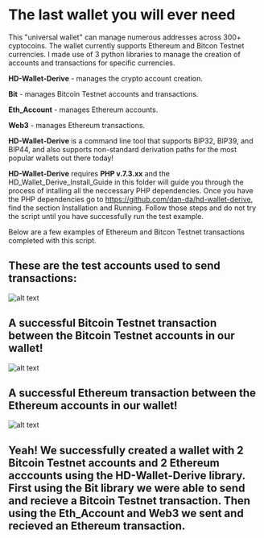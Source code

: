 # The last wallet you will ever need

This "universal wallet" can manage numerous addresses across 300+ cyptocoins. The wallet currently supports Ethereum and Bitcon Testnet currencies. I made use of 3 python libraries to manage the creation of accounts and transactions for specific currencies.

<strong>HD-Wallet-Derive</strong> - manages the crypto account creation. 


<strong>Bit</strong> - manages Bitcoin Testnet accounts and transactions.


<strong>Eth_Account</strong> - manages Ethereum accounts.


<strong>Web3</strong> - manages Ethereum transactions.


<strong>HD-Wallet-Derive</strong> is a command line tool that supports BIP32, BIP39, and BIP44, and also supports non-standard derivation paths for the most popular wallets out there today!

<strong>HD-Wallet-Derive</strong> requires <strong>PHP v.7.3.xx</strong> and the HD_Wallet_Derive_Install_Guide in this folder will guide you through the process of intalling all the neccessary PHP dependencies. Once you have the PHP dependencies go to https://github.com/dan-da/hd-wallet-derive, find the section Installation and Running. Follow those steps and do not try the script until you have successfully run the test example.

Below are a few examples of Ethereum and Bitcon Testnet transactions completed with this script.


## These are the test accounts used to send transactions:



![alt text](Screenshots/test_accounts.png)


## A successful Bitcoin Testnet transaction between the Bitcoin Testnet accounts in our wallet!



![alt text](Screenshots/btctest_transaction.png)


## A successful Ethereum transaction between the Ethereum accounts in our wallet! 



![alt text](Screenshots/eth_transaction.png)


## Yeah! We successfully created a wallet with 2 Bitcoin Testnet accounts and 2 Ethereum acccounts using the <strong>HD-Wallet-Derive</strong> library. First using the <strong>Bit</strong> library we were able to send and recieve a Bitcoin Testnet transaction. Then using the <strong>Eth_Account</strong> and <strong>Web3</strong> we sent and recieved an Ethereum transaction.